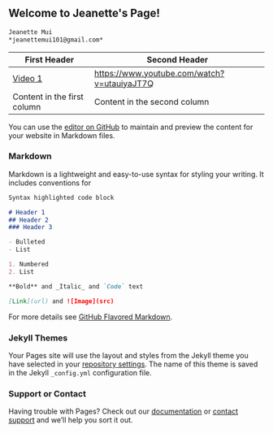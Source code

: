 ## Welcome to Jeanette's Page!

```markdown
Jeanette Mui
*jeanettemui101@gmail.com*
```

First Header | Second Header
------------ | -------------
[Video 1](https://www.youtube.com/watch?v=utauiyaJT7Q) | https://www.youtube.com/watch?v=utauiyaJT7Q
Content in the first column | Content in the second column

You can use the [editor on GitHub](https://github.com/jemui/home/edit/master/index.md) to maintain and preview the content for your website in Markdown files.

### Markdown

Markdown is a lightweight and easy-to-use syntax for styling your writing. It includes conventions for

```markdown
Syntax highlighted code block

# Header 1
## Header 2
### Header 3

- Bulleted
- List

1. Numbered
2. List

**Bold** and _Italic_ and `Code` text

[Link](url) and ![Image](src)
```

For more details see [GitHub Flavored Markdown](https://guides.github.com/features/mastering-markdown/).

### Jekyll Themes

Your Pages site will use the layout and styles from the Jekyll theme you have selected in your [repository settings](https://github.com/jemui/home/settings). The name of this theme is saved in the Jekyll `_config.yml` configuration file.

### Support or Contact

Having trouble with Pages? Check out our [documentation](https://help.github.com/categories/github-pages-basics/) or [contact support](https://github.com/contact) and we’ll help you sort it out.
